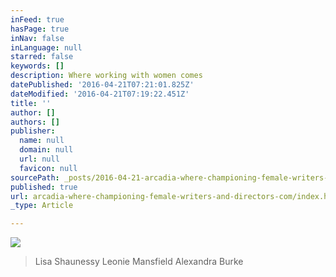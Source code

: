 ```yaml
---
inFeed: true
hasPage: true
inNav: false
inLanguage: null
starred: false
keywords: []
description: Where working with women comes
datePublished: '2016-04-21T07:21:01.825Z'
dateModified: '2016-04-21T07:19:22.451Z'
title: ''
author: []
authors: []
publisher:
  name: null
  domain: null
  url: null
  favicon: null
sourcePath: _posts/2016-04-21-arcadia-where-championing-female-writers-and-directors-com.md
published: true
url: arcadia-where-championing-female-writers-and-directors-com/index.html
_type: Article

---
```

![](https://the-grid-user-content.s3-us-west-2.amazonaws.com/bdbac988-e2a8-469a-81cc-40f4433c2617.png)

> Lisa Shaunessy  Leonie Mansfield  Alexandra Burke